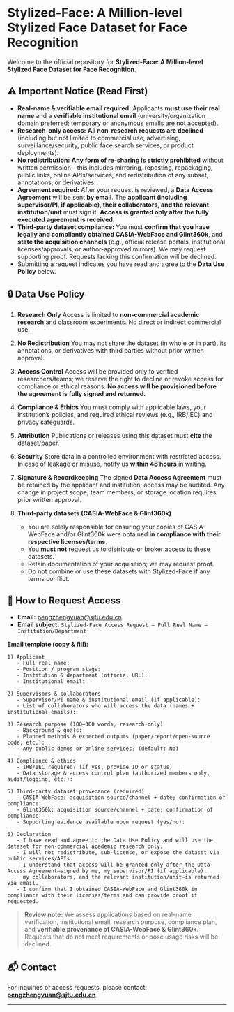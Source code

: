 # Stylized-Face: A Million-level Stylized Face Dataset for Face Recognition

Welcome to the official repository for **Stylized-Face: A Million-level Stylized Face Dataset for Face Recognition**.

## ⚠️ Important Notice (Read First)

* **Real-name & verifiable email required:** Applicants **must use their real name** and a **verifiable institutional email** (university/organization domain preferred; temporary or anonymous emails are not accepted).
* **Research-only access:** **All non-research requests are declined** (including but not limited to commercial use, advertising, surveillance/security, public face search services, or product deployments).
* **No redistribution:** **Any form of re-sharing is strictly prohibited** without written permission—this includes mirroring, reposting, repackaging, public links, online APIs/services, and redistribution of any subset, annotations, or derivatives.
* **Agreement required:** After your request is reviewed, a **Data Access Agreement** will be sent **by email**. The **applicant (including supervisor/PI, if applicable), their collaborators, and the relevant institution/unit** must sign it. **Access is granted only after the fully executed agreement is received.**
* **Third-party dataset compliance:** You must **confirm that you have legally and compliantly obtained CASIA-WebFace and Glint360k**, and **state the acquisition channels** (e.g., official release portals, institutional licenses/approvals, or author-approved mirrors). We may request supporting proof. Requests lacking this confirmation will be declined.
* Submitting a request indicates you have read and agree to the **Data Use Policy** below.

## 🔒 Data Use Policy

1. **Research Only**
   Access is limited to **non-commercial academic research** and classroom experiments. No direct or indirect commercial use.
2. **No Redistribution**
   You may not share the dataset (in whole or in part), its annotations, or derivatives with third parties without prior written approval.
3. **Access Control**
   Access will be provided only to verified researchers/teams; we reserve the right to decline or revoke access for compliance or ethical reasons. **No access will be provisioned before the agreement is fully signed and returned.**
4. **Compliance & Ethics**
   You must comply with applicable laws, your institution’s policies, and required ethical reviews (e.g., IRB/IEC) and privacy safeguards.
5. **Attribution**
   Publications or releases using this dataset must **cite** the dataset/paper.
6. **Security**
   Store data in a controlled environment with restricted access. In case of leakage or misuse, notify us **within 48 hours** in writing.
7. **Signature & Recordkeeping**
   The signed **Data Access Agreement** must be retained by the applicant and institution; access may be audited. Any change in project scope, team members, or storage location requires prior written approval.
8. **Third-party datasets (CASIA-WebFace & Glint360k)**

   * You are solely responsible for ensuring your copies of CASIA-WebFace and/or Glint360k were obtained **in compliance with their respective licenses/terms**.
   * You **must not** request us to distribute or broker access to these datasets.
   * Retain documentation of your acquisition; we may request proof.
   * Do not combine or use these datasets with Stylized-Face if any terms conflict.

## 📨 How to Request Access

* **Email:** [pengzhengyuan@sjtu.edu.cn](mailto:pengzhengyuan@sjtu.edu.cn)
* **Email subject:** `Stylized-Face Access Request – Full Real Name – Institution/Department`

**Email template (copy & fill):**

```
1) Applicant
   - Full real name:
   - Position / program stage:
   - Institution & department (official URL):
   - Institutional email:

2) Supervisors & collaborators
   - Supervisor/PI name & institutional email (if applicable):
   - List of collaborators who will access the data (names + institutional emails):

3) Research purpose (100–300 words, research-only)
   - Background & goals:
   - Planned methods & expected outputs (paper/report/open-source code, etc.):
   - Any public demos or online services? (default: No)

4) Compliance & ethics
   - IRB/IEC required? (If yes, provide ID or status)
   - Data storage & access control plan (authorized members only, audit/logging, etc.):

5) Third-party dataset provenance (required)
   - CASIA-WebFace: acquisition source/channel + date; confirmation of compliance:
   - Glint360k: acquisition source/channel + date; confirmation of compliance:
   - Supporting evidence available upon request (yes/no):

6) Declaration
   - I have read and agree to the Data Use Policy and will use the dataset for non-commercial academic research only.
   - I will not redistribute, sub-license, or expose the dataset via public services/APIs.
   - I understand that access will be granted only after the Data Access Agreement—signed by me, my supervisor/PI (if applicable),
     my collaborators, and the relevant institution/unit—is returned via email.
   - I confirm that I obtained CASIA-WebFace and Glint360k in compliance with their licenses/terms and can provide proof if requested.
```

> **Review note:** We assess applications based on real-name verification, institutional email, research purpose, compliance plan, and **verifiable provenance of CASIA-WebFace & Glint360k**. Requests that do not meet requirements or pose usage risks will be declined.

## 📬 Contact

For inquiries or access requests, please contact: **[pengzhengyuan@sjtu.edu.cn](mailto:pengzhengyuan@sjtu.edu.cn)**

---

